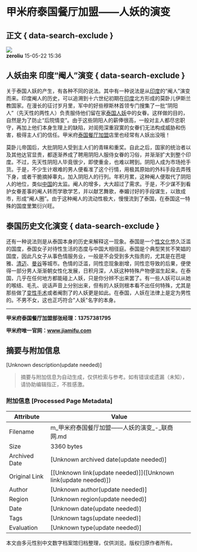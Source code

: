# 甲米府泰国餐厅加盟——人妖的演变

## 正文 { data-search-exclude }


![](http://www.linkshop.com.cn/club/uploadFiles/face/u-671120_20153.png)  
**zeroliu** 15-05-22 15:36 

## 人妖由来 印度“阉人”演变 { data-search-exclude }

关于泰国人妖的产生，有各种不同的说法。其中有一种说法是从[印度](http://baike.haosou.com/doc/1889706.html)的“阉人”演变而来。印度阉人的历史，可以追溯到十六世纪初期在[印度](http://baike.haosou.com/doc/1889706.html)北方形成的莫卧儿伊斯兰教国家。在漫长的征讨岁月里，军中的好些穆斯林首领专门搜集了一批“阴阳人”（先天性的两性人）负责服侍他们留在家[泰国人妖](http://i7.qhimg.com/t019586b87fd3768da5.jpg)中的女眷。这样做的目的，自然是为了防止“后院情变”。由于这些阴阳人的薪俸很高，一般对主人都尽忠职守，再加上他们本身生理上的缺陷，对闺苑深重寂寞的女眷们无法构成威胁和伤害，极得主人们的信任。甲米府[泰国餐厅加盟](http://www.jiamifu.com)店里也经常有人妖出没哦！

莫卧儿帝国后，大批阴阳人受到主人们的青睐和重奖。自此之后，国家的统治者以及其他达官显贵，都逐渐养成了聘用阴阳人服侍女眷的习俗，并渐渐扩大到整个印度。不过，先天性阴阳人毕竟很少，即使重金，也难以聘到。阴阳人成为市场抢手货。于是，不少生计艰难的男人便看准了这个行情，用极其原始的外科手段去弄残下身，或者干脆摘掉睾丸，加入阴阳人的行列。年积月累，这种阉人便取代了阴阳人的地位，类似[中国](http://baike.haosou.com/doc/1279856.html)的太监。阉人的增多，大大超过了需求。于是，不少谋不到看护女眷差事的阉人转而学歌学艺，并以献艺舞歌，奉媚讨好的手段谋生，以致成市，形成“阉人圈”。由于这种阉人的流动性极大，慢慢流到了泰国，在泰国这一特殊的国度里繁衍兴旺。

## 泰国历史文化演变 { data-search-exclude }

还有一种说法则是从泰国本身的历史来解释这一现象。泰国是一个[性文化](http://baike.haosou.com/doc/1628232.html)悠久泛滥的国度，泰国女子对待性生活的态度与中国大相径庭。泰国是个典型笑贫不笑娼的国度，因此凡女子从事色情服务业，一般是不会受到多大指责的，尤其是在芭堤雅、[清迈](http://baike.haosou.com/doc/85029.html)、[曼谷](http://baike.haosou.com/doc/1839504.html)等城市。色情的泛滥，同性恋现象剧增，同性恋导致的后果，便使得一部分男人渐渐朝女性化发展，日积月深，人妖这种特殊产物便滋生起来。在泰国，几乎在任何地方都能碰上人妖，只是你分辨不出来罢了。有一些人妖可以从她的喉结、毛孔、说话声音上分别出来，但有的人妖则根本看不出任何特殊，尤其是那些做了[变性手术](http://baike.haosou.com/doc/1767973.html)或者阉割了的人妖更是如此。在泰国，人妖在法律上是定为男性的。不男不女，这也正巧符合"人妖"名字的本身。

---

**甲米府泰国餐厅加盟部张经理：13757381795**

**甲米府唯一官网：www.jiamifu.com**
<!-- tcd_original_link http://m.linkshop.com/bbs/show.aspx?id=663298&from=web -->


## 摘要与附加信息

<!-- tcd_abstract -->
[Unknown description(update needed)]
<!-- tcd_abstract_end -->

> 摘要与附加信息为自动生成，仅供检索与参考。如有错误或遗漏（未知），请协助编辑指正，不胜感激。

### 附加信息 [Processed Page Metadata]

| Attribute       | Value                                  |
|-----------------|----------------------------------------|
| Filename        | m_甲米府泰国餐厅加盟——人妖的演变_-_联商网.md                             |
| Size            | 3360 bytes                           |
| Archived Date   | [Unknown archived date(update needed)]                             |
| Original Link   | [[Unknown link(update needed)]]([Unknown link(update needed)])                       |
| Author          | [Unknown author(update needed)]                               |
| Region          | [Unknown region(update needed)]                               |
| Date            | [Unknown date(update needed)]                                 |
| Tags            | [Unknown tags(update needed)]                                 |
| Evaluation            | [Unknown type(update needed)]                                 |
<!-- tcd_table_end -->

本文由多元性别中文数字档案馆归档整理，仅供浏览。版权归原作者所有。
